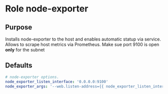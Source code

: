 # Role node-exporter

## Purpose
Installs node-exporter to the host and enables automatic statup via service.
Allows to scrape host metrics via Prometheus. Make sue port 9100 is open **only** for the subnet


## Defaults
```yml
# node-exporter options.
node_exporter_listen_interface: '0.0.0.0:9100'
node_exporter_args: '--web.listen-address={{ node_exporter_listen_interface }} --path.rootfs="/"'

```
